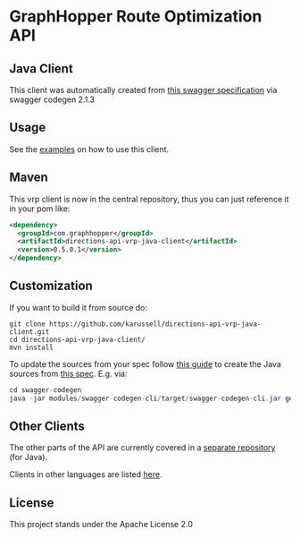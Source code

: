 # GraphHopper Route Optimization API

## Java Client

This client was automatically created from [this swagger specification](https://graphhopper.com/api/1/vrp/swagger.json)
via swagger codegen 2.1.3

## Usage

See the [examples](https://github.com/karussell/directions-api-vrp-java-client/tree/master/src/main/java/com/graphhopper/api/vrp/example) on how to use this client.

## Maven
This vrp client is now in the central repository, thus you can just reference it in your pom like:

```xml
<dependency>
  <groupId>com.graphhopper</groupId>
  <artifactId>directions-api-vrp-java-client</artifactId>
  <version>0.5.0.1</version>
</dependency>
```

## Customization

If you want to build it from source do:
```
git clone https://github.com/karussell/directions-api-vrp-java-client.git
cd directions-api-vrp-java-client/
mvn install
```

To update the sources from your spec follow [this guide](https://github.com/swagger-api/swagger-codegen) to create the Java 
sources from [this spec](https://graphhopper.com/api/1/vrp/swagger.json). E.g. via:
```java
cd swagger-codegen
java -jar modules/swagger-codegen-cli/target/swagger-codegen-cli.jar generate -i https://graphhopper.com/api/1/vrp/swagger.json -l java -o ../vrp-client
```


## Other Clients

The other parts of the API are currently covered in a [separate repository](https://github.com/graphhopper/directions-api-java-client) (for Java). 

Clients in other languages are listed [here](https://graphhopper.com/api/1/docs/#api-clients-and-examples).

## License

This project stands under the Apache License 2.0
